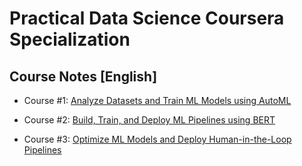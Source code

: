 # Practical Data Science Coursera Specialization

## Course Notes [English]

* Course #1: [Analyze Datasets and Train ML Models using AutoML](./notes/course_one.pdf)

* Course #2: [Build, Train, and Deploy ML Pipelines using BERT](./notes/course_two.pdf)

* Course #3: [Optimize ML Models and Deploy Human-in-the-Loop Pipelines](./notes/course_three.pdf)
